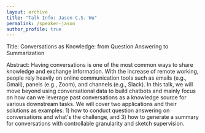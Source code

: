 ```yaml
---
layout: archive
title: "Talk Info: Jason C.S. Wu"
permalink: /speaker-jason
author_profile: true
---
```


Title: Conversations as Knowledge: from Question Answering to Summarization

Abstract: Having conversations is one of the most common ways to share knowledge and exchange information. With the increase of remote working, people rely heavily on online communication tools such as emails (e.g., Gmail), panels (e.g., Zoom), and channels (e.g., Slack). In this talk, we will move beyond using conversational data to build chatbots and mainly focus on how can we leverage past conversations as a knowledge source for various downstream tasks. We will cover two applications and their solutions as examples: 1) how to conduct question answering on conversations and what's the challenge, and 3) how to generate a summary for conversations with controllable granularity and sketch supervision.
